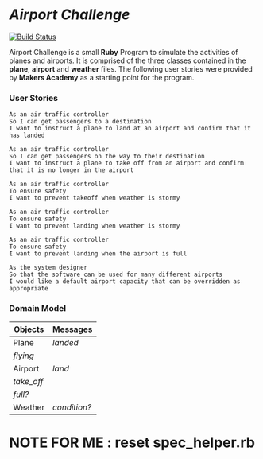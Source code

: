 # _Airport Challenge_

[![Build Status](https://travis-ci.org/benjamin-white/airport_challenge.svg?branch=master)](https://travis-ci.org/benjamin-white/airport_challenge)

Airport Challenge is a small **Ruby** Program to simulate the activities of planes and airports. It is comprised of the three classes contained in the **plane**, **airport** and **weather** files. The following user stories were provided by **Makers Academy** as a starting point for the program.

### User Stories


    As an air traffic controller
    So I can get passengers to a destination
    I want to instruct a plane to land at an airport and confirm that it     has landed

    As an air traffic controller
    So I can get passengers on the way to their destination
    I want to instruct a plane to take off from an airport and confirm     that it is no longer in the airport

    As an air traffic controller
    To ensure safety
    I want to prevent takeoff when weather is stormy

    As an air traffic controller
    To ensure safety
    I want to prevent landing when weather is stormy

    As an air traffic controller
    To ensure safety
    I want to prevent landing when the airport is full

    As the system designer
    So that the software can be used for many different airports
    I would like a default airport capacity that can be overridden as     appropriate


### Domain Model

Objects  | Messages
------------- | -------------
Plane  | *landed*
  |  *flying*
Airport  | *land*
  |  *take_off*
  |  *full?*
Weather  |  *condition?*

# NOTE FOR ME : reset spec_helper.rb
